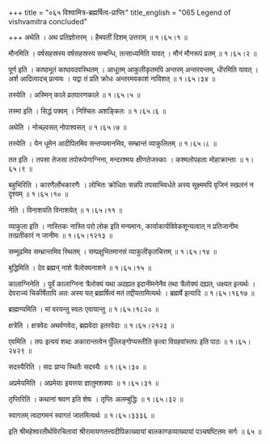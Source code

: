 +++
title = "०६५ विश्वामित्र-ब्रह्मर्षित्व-प्राप्तिः"
title_english = "065 Legend of vishvamitra concluded"

+++
अथेति । अथ प्रतिज्ञोत्तरम् । हैमवतीं दिशम् उत्तराम्  ॥  १।६५।१ ॥   

  

मौनमिति । वर्षसहस्रस्य वर्षसहस्रस्य सम्बन्धि, तत्साध्यमिति यावत् । मौनं मौनरूपं व्रतम्  ॥  १।६५।२ ॥   

  

पूर्ण इति । काष्ठभूतं काष्ठवदवस्थितम् । आधूतम् आकुलीकृतमपि अन्तरम् अन्तरवन्तम्, धीरमिति यावत् । अर्श आदित्वादच् प्रत्ययः । यद्वा तं प्रति क्रोधः अन्तरमवकाशं नाविशत्  ॥  १।६५।३४ ॥   

  

तस्येति । अस्मिन् काले व्रतपारणकाले  ॥  १।६५।५ ॥   

  

तस्मा इति । सिद्धं पक्वम् । निश्चितः अशङ्कितः  ॥  १।६५।६ ॥   

  

अथेति । नोच्छ्वसत् नोपाश्वसत्  ॥  १।६५।७ ॥   

  

तस्येति । येन धूमेन आदीपितमिव सन्तप्यमानमिव, सम्भ्रान्तं व्याकुलितम्  ॥  १।६५।८ ॥   

  

तत इति । तपसा तेजसा तपोरूपेणाग्निना, मन्दरश्मयः क्षीणतेजस्काः । कश्मलोपहताः मोहाक्रान्ताः  ॥  १।६५।९ ॥   

  

बहुभिरिति । कारणैर्लोभकारणैः । लोभितः क्रोधितः सन्नपि तपसाभिवर्धते अस्य सूक्ष्ममपि वृजिनं स्खलनं न दृश्यम्  ॥  १।६५।१० ॥   

  

नेति । विनाशयति विनाशयेत्  ॥  १।६५।११ ॥   

  

व्याकुला इति । नास्तिकः नास्ति परो लोक इति मन्यमानः, कार्याकार्यविवेकशून्यत्वात् न प्रतिजानीमः तत्प्रतीकारं न जानीमः  ॥  १।६५।१२१३ ॥   

  

सम्मूढमिव सम्भ्रान्तमिव स्थितम् । सम्प्रक्षुभितमानसं व्याकुलीकृतचित्तम्  ॥  १।६५।१४ ॥   

  

बुद्धिमिति । देव ब्रह्मन् नाशे त्रैलोक्यनाशने  ॥  १।६५।१५ ॥   

  

कालाग्निनेति । पूर्वं कालाग्निना त्रैलोक्यं यथा अदह्यत इदानीमनेनैव तथा त्रैलोक्यं दह्यत, धक्ष्यत इत्यर्थः । देवराज्यं चिकीर्षेतापि अतः अस्य यत् ब्रह्मर्षित्वं मतं तद्दीयतामित्यर्थः । ब्रह्मर्षे इत्यादि  ॥  १।६५।१६१७ ॥   

  

ब्राह्मण्यमिति । मां वरयन्तु स्वतः एवायान्तु  ॥  १।६५।१८२० ॥   

  

क्षत्रेति । क्षत्रवेदः अथर्वणवेदः, ब्रह्मवेदाः इतरवेदाः  ॥  १।६५।२१२३ ॥   

  

एवमिति । तपः इत्ययं शब्दः अकारान्तत्वेन पुँल्लिङ्गोप्यस्तीति कृत्वा विग्रहवांस्तपः इति पाठः  ॥  १।६५।२४२९ ॥   

  

सदस्यैरिति । सदः प्राप्य स्थितैः सदस्यैः  ॥  १।६५।३० ॥   

  

अप्रमेयमिति । अप्रमेयाः इयत्तया ज्ञातुमशक्याः  ॥  १।६५।३१ ॥   

  

तृप्तिरिति । कथानां श्रवण इति शेषः । तृप्तिः अलम्बुद्धिः  ॥  १।६५।३२ ॥   

  

स्वागतम् त्वदागमनं स्वागतं जातमित्यर्थः  ॥  १।६५।३३३६ ॥   

  

इति श्रीमहेश्वरतीर्थविरचितायां श्रीरामायणतत्त्वदीपिकाख्यायां बालकाण्डव्याख्यायां पञ्चषष्टितमः सर्गः  ॥  ६५  ॥   

  

